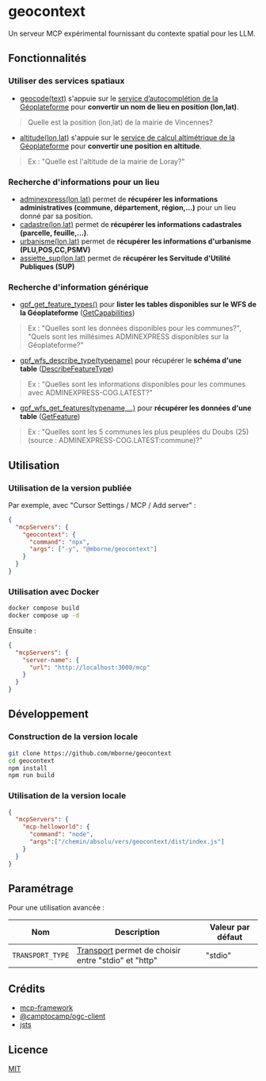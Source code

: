 # geocontext

Un serveur MCP expérimental fournissant du contexte spatial pour les LLM.

## Fonctionnalités

### Utiliser des services spatiaux

* [geocode(text)](src/tools/GeocodeTool.ts) s'appuie sur le [service d’autocomplétion de la Géoplateforme](https://geoservices.ign.fr/documentation/services/services-geoplateforme/autocompletion) pour **convertir un nom de lieu en position (lon,lat)**.

> Quelle est la position (lon,lat) de la mairie de Vincennes?

* [altitude(lon,lat)](src/tools/AltitudeTool.ts) s'appuie sur le [service de calcul altimétrique de la Géoplateforme](https://geoservices.ign.fr/documentation/services/services-geoplateforme/altimetrie) pour **convertir une position en altitude**. 

> Ex : "Quelle est l'altitude de la mairie de Loray?"

### Recherche d'informations pour un lieu

* [adminexpress(lon,lat)](src/tools/AdminexpressTool.ts) permet de **récupérer les informations administratives (commune, département, région,...)** pour un lieu donné par sa position.
* [cadastre(lon,lat)](src/tools/CadastreTool.ts) permet de **récupérer les informations cadastrales (parcelle, feuille,...)**.
* [urbanisme(lon,lat)](src/tools/UrbanismeTool.ts) permet de **récupérer les informations d'urbanisme (PLU,POS,CC,PSMV)**
* [assiette_sup(lon,lat)](src/tools/AssietteSupTool.ts) permet de **récupérer les Servitude d'Utilité Publiques (SUP)**

### Recherche d'information générique

* [gpf_get_feature_types()](src/tools/GpfWfsGetTypesTool.ts) pour **lister les tables disponibles sur le WFS de la Géoplateforme** ([GetCapabilities](https://data.geopf.fr/wfs/ows?service=WFS&version=2.0.0&request=GetCapabilities))

> Ex : "Quelles sont les données disponibles pour les communes?", "Quels sont les millésimes ADMINEXPRESS disponibles sur la Géoplateforme?"

* [gpf_wfs_describe_type(typename)](src/tools/GpfWfsDescribeTypeTool.ts) pour récupérer le **schéma d'une table** ([DescribeFeatureType](https://data.geopf.fr/wfs/ows?service=WFS&version=2.0.0&request=DescribeFeatureType&typename=ADMINEXPRESS-COG.LATEST:commune&outputFormat=application/json))

> Ex : "Quelles sont les informations disponibles pour les communes avec ADMINEXPRESS-COG.LATEST?"

* [gpf_wfs_get_features(typename,...)](src/tools/GpfWfsGetFeaturesTool.ts) pour **récupérer les données d'une table** ([GetFeature](https://data.geopf.fr/wfs/ows?service=WFS&version=2.0.0&request=GetFeature&typename=ADMINEXPRESS-COG.LATEST:commune&outputFormat=application/json&count=1))

> Ex : "Quelles sont les 5 communes les plus peuplées du Doubs (25) (source : ADMINEXPRESS-COG.LATEST:commune)?"


## Utilisation

### Utilisation de la version publiée

Par exemple, avec "Cursor Settings / MCP / Add server" :

```json
{
  "mcpServers": {
    "geocontext": {
      "command": "npx",
      "args": ["-y", "@mborne/geocontext"]
    }
  }
}
```

### Utilisation avec Docker

```bash
docker compose build
docker compose up -d
```

Ensuite :

```json
{
  "mcpServers": {
    "server-name": {
      "url": "http://localhost:3000/mcp"
    }
  }
}
```

## Développement

### Construction de la version locale

```bash
git clone https://github.com/mborne/geocontext
cd geocontext
npm install
npm run build
```

### Utilisation de la version locale

```json
{
  "mcpServers": {
    "mcp-helloworld": {
      "command": "node",
      "args":["/chemin/absolu/vers/geocontext/dist/index.js"]
    }
  }
}
```


## Paramétrage

Pour une utilisation avancée :

| Nom               | Description                                                                                                         | Valeur par défaut |
| ----------------- | ------------------------------------------------------------------------------------------------------------------- | ----------------- |
| `TRANSPORT_TYPE`  | [Transport](https://mcp-framework.com/docs/Transports/transports-overview) permet de choisir entre "stdio" et "http" | "stdio"           |

## Crédits

* [mcp-framework](https://mcp-framework.com)
* [@camptocamp/ogc-client](https://camptocamp.github.io/ogc-client/#/)
* [jsts](https://bjornharrtell.github.io/jsts/)

## Licence

[MIT](LICENSE)

